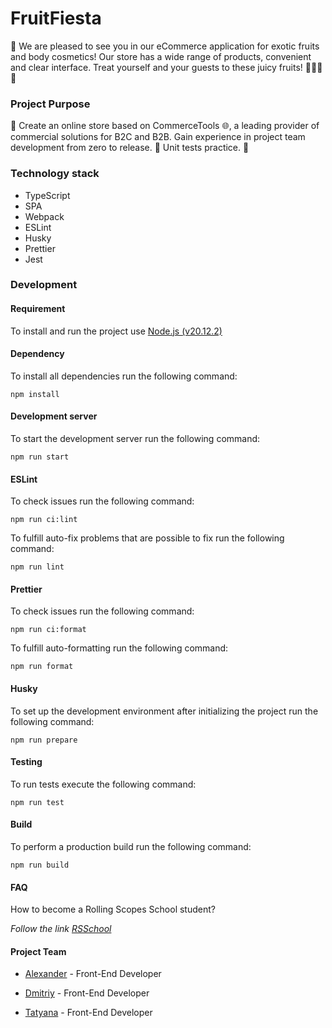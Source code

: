 # FruitFiesta

🙌 We are pleased to see you in our eCommerce application for exotic fruits and body cosmetics! Our store has a wide range of products, convenient and clear interface. Treat yourself and your guests to these juicy fruits! 🍉🌴🍍😋

### Project Purpose

🛒 Create an online store based on CommerceTools 🌐, a leading provider of commercial solutions for B2C and B2B. Gain experience in project team development from zero to release. 👥 Unit tests practice. 🤝

### Technology stack

- TypeScript
- SPA
- Webpack
- ESLint
- Husky
- Prettier
- Jest

### Development

#### Requirement

To install and run the project use [Node.js (v20.12.2)](https://nodejs.org/en/download)

#### Dependency

To install all dependencies run the following command:

    npm install

#### Development server

To start the development server run the following command:

    npm run start

#### ESLint

To check issues run the following command:

    npm run ci:lint

To fulfill auto-fix problems that are possible to fix run the following command:

    npm run lint

#### Prettier

To check issues run the following command:

    npm run ci:format

To fulfill auto-formatting run the following command:

    npm run format

#### Husky

To set up the development environment after initializing the project run the following command:

    npm run prepare

#### Testing

To run tests execute the following command:

    npm run test

#### Build

To perform a production build run the following command:

    npm run build

#### FAQ

How to become a Rolling Scopes School student?

_Follow the link [RSSchool](https://rs.school/)_

#### Project Team

- [Alexander](https://github.com/ulikemyway1) - Front-End Developer

- [Dmitriy](https://github.com/dimabaril) - Front-End Developer

- [Tatyana](https://github.com/ImyaKhoroshee) - Front-End Developer
